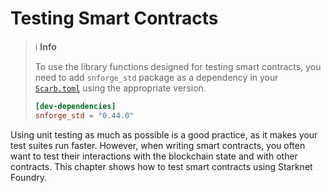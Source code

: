 # Testing Smart Contracts

> ℹ️ **Info**
>
> To use the library functions designed for testing smart contracts,
> you need to add `snforge_std` package as a dependency in
> your [`Scarb.toml`](https://docs.swmansion.com/scarb/docs/guides/dependencies.html#development-dependencies)
> using the appropriate version.
>```toml
> [dev-dependencies]
> snforge_std = "0.44.0"
> ```

Using unit testing as much as possible is a good practice, as it makes your test suites run faster. However, when
writing smart contracts, you often want to test their interactions with the blockchain state and with other contracts.
This chapter shows how to test smart contracts using Starknet Foundry.
